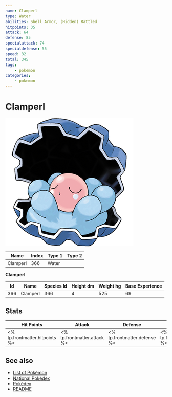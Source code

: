 ```yaml
---
name: Clamperl
type: Water
abilities: Shell Armor, (Hidden) Rattled
hitpoints: 35
attack: 64
defense: 85
specialattack: 74
specialdefense: 55
speed: 32
total: 345
tags:
    - pokemon
categories:
    - pokemon
---
```


# Clamperl


![Clamperl](images/366.png)

| **Name** | **Index** | **Type 1** | **Type 2** |
|----|----|----|----|
| Clamperl | 366 | Water  |  |

**Clamperl** 




| **Id** | **Name** | **Species Id** | **Height dm** | **Weight hg** | **Base Experience** |
|--------|----------|----------------|------------|------------|---------------------|
| 366 | Clamperl | 366 | 4 | 525 | 69 |



## Stats

| **Hit Points** | **Attack** | **Defense** | **Special Attack** | **Special Defense** | **Speed** | **Total** |
|----------------|------------|-------------|--------------------|---------------------|-----------|-----------|
| <% tp.frontmatter.hitpoints %> | <% tp.frontmatter.attack %> | <% tp.frontmatter.defense %> | <% tp.frontmatter.specialattack %> | <% tp.frontmatter.specialdefense %> | <% tp.frontmatter.speed %> | <% tp.frontmatter.total %> |

## See also

- [List of Pokémon](../pokemon.md)
- [National Pokédex](../national_pokedex.md)
- [Pokédex](../pokedex.md)
- [README](../README.md)
